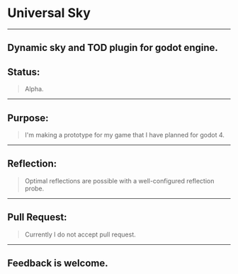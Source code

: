 # Universal Sky
------------------------------------

Dynamic sky and TOD plugin for godot engine.
------------------------------------

## Status:
> Alpha.
------------------------------------

## Purpose:
> I'm making a prototype for my game that I have planned for godot 4. 
------------------------------------

## Reflection:
> Optimal reflections are possible with a well-configured reflection probe. 
------------------------------------

## Pull Request:
> Currently I do not accept pull request.
------------------------------------

## Feedback is welcome.
